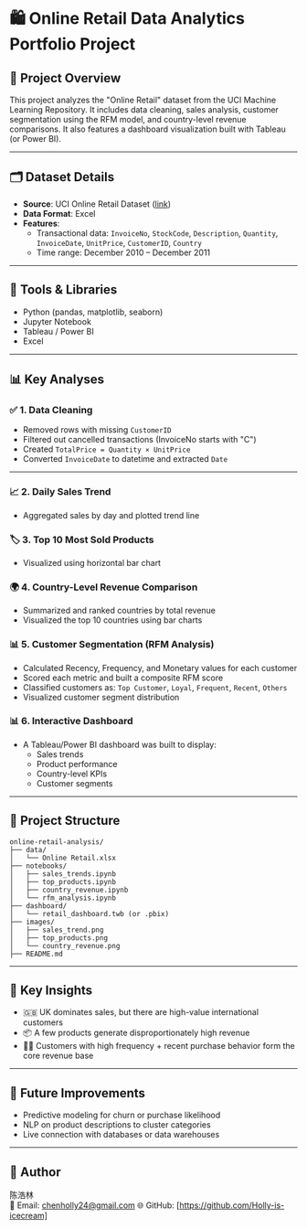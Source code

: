 
# 🛍️ Online Retail Data Analytics Portfolio Project

## 📌 Project Overview
This project analyzes the "Online Retail" dataset from the UCI Machine Learning Repository. It includes data cleaning, sales analysis, customer segmentation using the RFM model, and country-level revenue comparisons. It also features a dashboard visualization built with Tableau (or Power BI).

---

## 🗂 Dataset Details

- **Source**: UCI Online Retail Dataset ([link](https://archive.ics.uci.edu/ml/datasets/online+retail))
- **Data Format**: Excel
- **Features**:
  - Transactional data: `InvoiceNo`, `StockCode`, `Description`, `Quantity`, `InvoiceDate`, `UnitPrice`, `CustomerID`, `Country`
  - Time range: December 2010 – December 2011

---

## 🔧 Tools & Libraries

- Python (pandas, matplotlib, seaborn)
- Jupyter Notebook
- Tableau / Power BI
- Excel

---

## 📊 Key Analyses

### ✅ 1. Data Cleaning
- Removed rows with missing `CustomerID`
- Filtered out cancelled transactions (InvoiceNo starts with "C")
- Created `TotalPrice = Quantity × UnitPrice`
- Converted `InvoiceDate` to datetime and extracted `Date`

---

### 📈 2. Daily Sales Trend
- Aggregated sales by day and plotted trend line

### 🏷 3. Top 10 Most Sold Products
- Visualized using horizontal bar chart

### 🌍 4. Country-Level Revenue Comparison
- Summarized and ranked countries by total revenue
- Visualized the top 10 countries using bar charts

### 📊 5. Customer Segmentation (RFM Analysis)
- Calculated Recency, Frequency, and Monetary values for each customer
- Scored each metric and built a composite RFM score
- Classified customers as: `Top Customer`, `Loyal`, `Frequent`, `Recent`, `Others`
- Visualized customer segment distribution

### 📊 6. Interactive Dashboard
- A Tableau/Power BI dashboard was built to display:
  - Sales trends
  - Product performance
  - Country-level KPIs
  - Customer segments

---

## 📂 Project Structure

```
online-retail-analysis/
├── data/
│   └── Online Retail.xlsx
├── notebooks/
│   ├── sales_trends.ipynb
│   ├── top_products.ipynb
│   ├── country_revenue.ipynb
│   └── rfm_analysis.ipynb
├── dashboard/
│   └── retail_dashboard.twb (or .pbix)
├── images/
│   ├── sales_trend.png
│   ├── top_products.png
│   └── country_revenue.png
├── README.md
```

---

## 📌 Key Insights

- 🇬🇧 UK dominates sales, but there are high-value international customers
- 📦 A few products generate disproportionately high revenue
- 🧍‍♂️ Customers with high frequency + recent purchase behavior form the core revenue base

---

## 🧠 Future Improvements

- Predictive modeling for churn or purchase likelihood
- NLP on product descriptions to cluster categories
- Live connection with databases or data warehouses

---

## 👤 Author

陈浩林  
📧 Email: chenholly24@gmail.com
🌐 GitHub: [https://github.com/Holly-is-icecream]  
